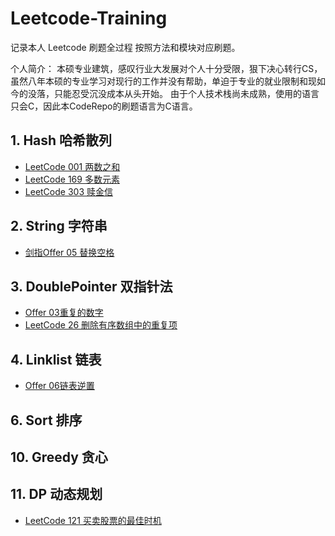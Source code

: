 # Leetcode-Training
记录本人 Leetcode 刷题全过程
按照方法和模块对应刷题。

个人简介：
本硕专业建筑，感叹行业大发展对个人十分受限，狠下决心转行CS，虽然八年本硕的专业学习对现行的工作并没有帮助，单迫于专业的就业限制和现如今的没落，只能忍受沉没成本从头开始。
由于个人技术栈尚未成熟，使用的语言只会C，因此本CodeRepo的刷题语言为C语言。

## 1. Hash 哈希散列
- [LeetCode 001 两数之和](https://github.com/LamberttLiu/Leetcode-Training/blob/main/1%20Hash%20%E5%93%88%E5%B8%8C%E6%95%A3%E5%88%97/LC001%20%E4%B8%A4%E6%95%B0%E4%B9%8B%E5%92%8C.md)
- [LeetCode 169 多数元素](https://github.com/LamberttLiu/Leetcode-Training/blob/main/1%20Hash%20%E5%93%88%E5%B8%8C%E6%95%A3%E5%88%97/LC169%20%E5%A4%9A%E6%95%B0%E5%85%83%E7%B4%A0.md)
- [LeetCode 303 赎金信](https://github.com/LamberttLiu/Leetcode-Training/blob/main/1%20Hash%20%E5%93%88%E5%B8%8C%E6%95%A3%E5%88%97/LC303%20%E8%B5%8E%E9%87%91%E4%BF%A1.md)

## 2. String 字符串
- [剑指Offer 05 替换空格](https://github.com/LamberttLiu/Leetcode-Training/blob/main/2%20String%20%E5%AD%97%E7%AC%A6%E4%B8%B2/Offer%2005%20%E6%9B%BF%E6%8D%A2%E7%A9%BA%E6%A0%BC.md)

## 3. DoublePointer 双指针法
- [Offer 03重复的数字](https://github.com/LamberttLiu/Leetcode-Training/blob/main/3%20DoublePointer%20%E5%8F%8C%E6%8C%87%E9%92%88%E6%B3%95/Offer%2003%E9%87%8D%E5%A4%8D%E7%9A%84%E6%95%B0%E5%AD%97.md)
- [LeetCode 26 删除有序数组中的重复项](https://github.com/LamberttLiu/Leetcode-Training/blob/main/3%20DoublePointer%20%E5%8F%8C%E6%8C%87%E9%92%88%E6%B3%95/LC%2026%20%E5%88%A0%E9%99%A4%E6%9C%89%E5%BA%8F%E6%95%B0%E7%BB%84%E4%B8%AD%E7%9A%84%E9%87%8D%E5%A4%8D%E9%A1%B9.md)

## 4. Linklist 链表
- [Offer 06链表逆置](https://github.com/LamberttLiu/Leetcode_Training/blob/main/04%20LinkList%20%E9%93%BE%E8%A1%A8/Offer%2006%20%E4%BB%8E%E5%B0%BE%E5%88%B0%E5%A4%B4%E6%89%93%E5%8D%B0%E9%93%BE%E8%A1%A8.md)


## 6. Sort 排序

## 10. Greedy 贪心

## 11. DP 动态规划
- [LeetCode 121 买卖股票的最佳时机](https://github.com/LamberttLiu/Leetcode_Training/blob/main/11%20DP%20%E5%8A%A8%E6%80%81%E8%A7%84%E5%88%92/LC121%20%E4%B9%B0%E5%8D%96%E8%82%A1%E7%A5%A8%E6%9C%80%E4%BD%B3%E6%97%B6%E6%9C%BA.md)



